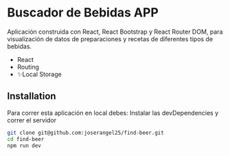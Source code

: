 # Buscador de Bebidas APP

Aplicación construida con React, React Bootstrap y React Router DOM, para visualización de datos de preparaciones y recetas de diferentes tipos de bebidas.

- React
- Routing
- ✨Local Storage

## Installation

Para correr esta aplicación en local debes: Instalar las devDependencies y correr el servidor

```sh
git clone git@github.com:joserangel25/find-beer.git
cd find-beer
npm run dev
```
